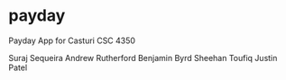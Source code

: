payday
======

Payday App for Casturi CSC 4350

Suraj Sequeira
Andrew Rutherford
Benjamin Byrd
Sheehan Toufiq
Justin Patel
